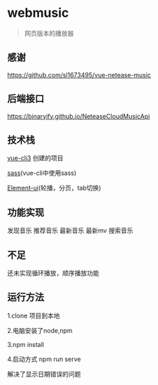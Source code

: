 # webmusic
> 网页版本的播放器

## 感谢
https://github.com/sl1673495/vue-netease-music

## 后端接口

https://binaryify.github.io/NeteaseCloudMusicApi

## 技术栈
[vue-cli3](https://cli.vuejs.org/zh/) 创建的项目

[sass](https://cli.vuejs.org/zh/guide/css.html#%E9%A2%84%E5%A4%84%E7%90%86%E5%99%A8)(vue-cli中使用sass)

[Element-ui](https://element.eleme.cn/#/zh-CN/component/quickstart)(轮播，分页，tab切换)


## 功能实现
发现音乐 推荐音乐 最新音乐 最新mv 搜索音乐 

## 不足
还未实现循环播放，顺序播放功能

## 运行方法

1.clone 项目到本地

2.电脑安装了node,npm

3.npm install 

4.启动方式 npm run serve 


解决了显示日期错误的问题
